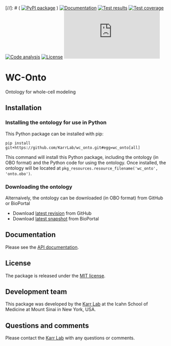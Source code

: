 [//]: # ( [![PyPI package](https://img.shields.io/pypi/v/wc_onto.svg)](https://pypi.python.org/pypi/wc_onto) )
[![Documentation](https://readthedocs.org/projects/wc-onto/badge/?version=latest)](https://docs.karrlab.org/wc_onto)
[![Test results](https://circleci.com/gh/KarrLab/wc_onto.svg?style=shield)](https://circleci.com/gh/KarrLab/wc_onto)
[![Test coverage](https://coveralls.io/repos/github/KarrLab/wc_onto/badge.svg)](https://coveralls.io/github/KarrLab/wc_onto)
[![Code analysis](https://api.codeclimate.com/v1/badges/e7b017f281d0905620de/maintainability)](https://codeclimate.com/github/KarrLab/wc_onto)
[![License](https://img.shields.io/github/license/KarrLab/wc_onto.svg)](LICENSE)
![Analytics](https://ga-beacon.appspot.com/UA-86759801-1/wc_onto/README.md?pixel)

# WC-Onto

Ontology for whole-cell modeling

## Installation

### Installing the ontology for use in Python
This Python package can be installed with pip:
```
pip install git+https://github.com/KarrLab/wc_onto.git#egg=wc_onto[all]
```

This command will install this Python package, including the ontology (in OBO format) and the Python code for using the ontology. Once installed, the ontology will be located at ``pkg_resources.resource_filename('wc_onto', 'onto.obo')``.

### Downloading the ontology 
Alternaively, the ontology can be downloaded (in OBO format) from GitHub or BioPortal

* Download [latest revision](https://raw.githubusercontent.com/KarrLab/wc_onto/master/wc_onto/onto.obo) from GitHub
* Download [latest snapshot](https://bioportal.bioontology.org/ontologies/WC) from BioPortal

## Documentation
Please see the [API documentation](https://docs.karrlab.org/wc_onto).

## License
The package is released under the [MIT license](LICENSE).

## Development team
This package was developed by the [Karr Lab](https://www.karrlab.org) at the Icahn School of Medicine at Mount Sinai in New York, USA.

## Questions and comments
Please contact the [Karr Lab](https://www.karrlab.org) with any questions or comments.
